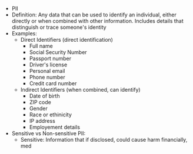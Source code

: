 - PII
- Definition: Any data that can be used to identify an individual, either directly or when combined with other information. Includes details that distinguish or trace someone's identity
- Examples:
	- Direct Identifiers (direct identification)
		- Full name
		- Social Security Number
		- Passport number
		- Driver's license 
		- Personal email
		- Phone number
		- Credit card number
	- Indirect Identifiers (when combined, can identify)
		- Date of birth
		- ZIP code
		- Gender
		- Race or ethinicity
		- IP address
		- Employement details
- Sensitive vs Non-sensitive PII:
	- Sensitive: Information that if disclosed, could cause harm financially, med